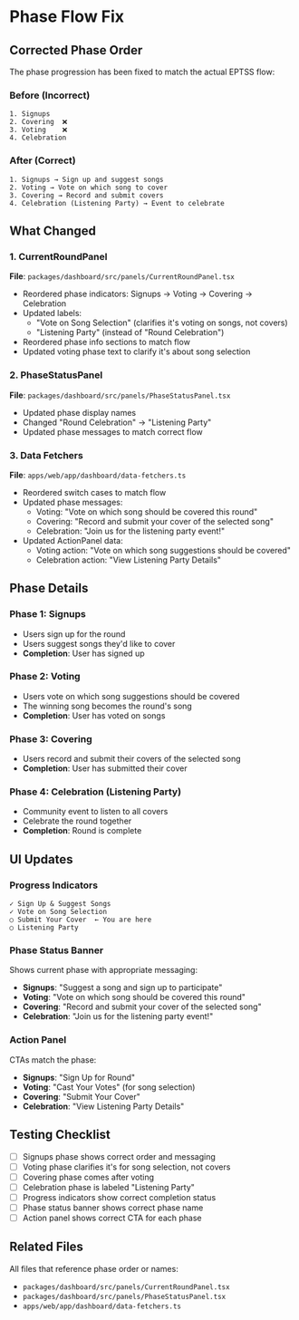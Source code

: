 # Phase Flow Fix

## Corrected Phase Order

The phase progression has been fixed to match the actual EPTSS flow:

### Before (Incorrect)
```
1. Signups
2. Covering  ❌
3. Voting    ❌
4. Celebration
```

### After (Correct)
```
1. Signups → Sign up and suggest songs
2. Voting → Vote on which song to cover
3. Covering → Record and submit covers
4. Celebration (Listening Party) → Event to celebrate
```

## What Changed

### 1. CurrentRoundPanel
**File**: `packages/dashboard/src/panels/CurrentRoundPanel.tsx`

- Reordered phase indicators: Signups → Voting → Covering → Celebration
- Updated labels:
  - "Vote on Song Selection" (clarifies it's voting on songs, not covers)
  - "Listening Party" (instead of "Round Celebration")
- Reordered phase info sections to match flow
- Updated voting phase text to clarify it's about song selection

### 2. PhaseStatusPanel
**File**: `packages/dashboard/src/panels/PhaseStatusPanel.tsx`

- Updated phase display names
- Changed "Round Celebration" → "Listening Party"
- Updated phase messages to match correct flow

### 3. Data Fetchers
**File**: `apps/web/app/dashboard/data-fetchers.ts`

- Reordered switch cases to match flow
- Updated phase messages:
  - Voting: "Vote on which song should be covered this round"
  - Covering: "Record and submit your cover of the selected song"
  - Celebration: "Join us for the listening party event!"
- Updated ActionPanel data:
  - Voting action: "Vote on which song suggestions should be covered"
  - Celebration action: "View Listening Party Details"

## Phase Details

### Phase 1: Signups
- Users sign up for the round
- Users suggest songs they'd like to cover
- **Completion**: User has signed up

### Phase 2: Voting
- Users vote on which song suggestions should be covered
- The winning song becomes the round's song
- **Completion**: User has voted on songs

### Phase 3: Covering
- Users record and submit their covers of the selected song
- **Completion**: User has submitted their cover

### Phase 4: Celebration (Listening Party)
- Community event to listen to all covers
- Celebrate the round together
- **Completion**: Round is complete

## UI Updates

### Progress Indicators
```
✓ Sign Up & Suggest Songs
✓ Vote on Song Selection
○ Submit Your Cover  ← You are here
○ Listening Party
```

### Phase Status Banner
Shows current phase with appropriate messaging:
- **Signups**: "Suggest a song and sign up to participate"
- **Voting**: "Vote on which song should be covered this round"
- **Covering**: "Record and submit your cover of the selected song"
- **Celebration**: "Join us for the listening party event!"

### Action Panel
CTAs match the phase:
- **Signups**: "Sign Up for Round"
- **Voting**: "Cast Your Votes" (for song selection)
- **Covering**: "Submit Your Cover"
- **Celebration**: "View Listening Party Details"

## Testing Checklist

- [ ] Signups phase shows correct order and messaging
- [ ] Voting phase clarifies it's for song selection, not covers
- [ ] Covering phase comes after voting
- [ ] Celebration phase is labeled "Listening Party"
- [ ] Progress indicators show correct completion status
- [ ] Phase status banner shows correct phase name
- [ ] Action panel shows correct CTA for each phase

## Related Files

All files that reference phase order or names:
- `packages/dashboard/src/panels/CurrentRoundPanel.tsx`
- `packages/dashboard/src/panels/PhaseStatusPanel.tsx`
- `apps/web/app/dashboard/data-fetchers.ts`
